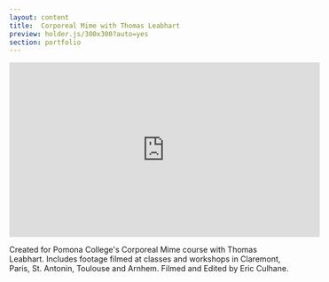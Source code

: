 ```yaml
---
layout: content
title:  Corporeal Mime with Thomas Leabhart
preview: holder.js/300x300?auto=yes
section: portfolio
---
```


<iframe width="560" height="315" src="https://www.youtube.com/embed/hIHQ4C2p8Oc" title="YouTube video player" frameborder="0" allow="accelerometer; autoplay; clipboard-write; encrypted-media; gyroscope; picture-in-picture" allowfullscreen></iframe>
<br>

Created for Pomona College's Corporeal Mime course with Thomas Leabhart. Includes footage filmed at classes and workshops in Claremont, Paris, St. Antonin, Toulouse and Arnhem. Filmed and Edited by Eric Culhane.
